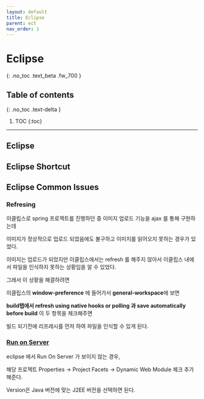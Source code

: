 ```yaml
---
layout: default
title: Eclipse
parent: ect
nav_order: 1
---
```


# Eclipse
{: .no_toc .text_beta .fw_700 }

## Table of contents
{: .no_toc .text-delta }

1. TOC
{:toc}

---

## Eclipse

## Eclipse Shortcut

## Eclipse Common Issues

### Refresing

이클립스로 spring 프로젝트를 진행하던 중 이미지 업로드 기능을 ajax 를 통해 구현하는데

이미지가 정상적으로 업로드 되었음에도 불구하고 이미지를 읽어오지 못하는 경우가 있었다.

이미지는 업로드가 되었지만 이클립스에서는 refresh 를 해주지 않아서 이클립스 내에서 파일을 인식하지 못하는 상황임을 알 수 있었다.

그래서 이 상황을 해결하려면

이클립스의 **window-preference** 에 들어가서 **general-workspace**에 보면

**build탭에서 refresh using native hooks or polling 과 save automatically before build** 이 두 항목을 체크해주면

빌드 되기전에 리프레시를 먼저 하여 파일을 인식할 수 있게 된다.

### [Run on Server](https://h2hyun37.tistory.com/79)

eclipse 에서 Run On Server 가 보이지 않는 경우, 

해당 프로젝트 Properties -> Project Facets -> Dynamic Web Module 체크 추가 해준다.

Version은 Java 버전에 맞는 J2EE 버전을 선택하면 된다.  




